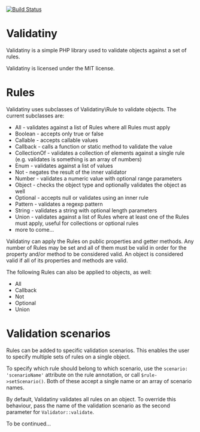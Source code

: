 [![Build Status](https://travis-ci.org/bugadani/Validatiny.svg?branch=master)](https://travis-ci.org/bugadani/Validatiny)

Validatiny
========
Validatiny is a simple PHP library used to validate objects against a set of rules.

Validatiny is licensed under the MIT license.

Rules
========
Validatiny uses subclasses of Validatiny\Rule to validate objects. The current subclasses are:
 * All - validates against a list of Rules where all Rules must apply
 * Boolean - accepts only true or false
 * Callable - accepts callable values
 * Callback - calls a function or static method to validate the value
 * CollectionOf - validates a collection of elements against a single rule (e.g. validates is something is an array of numbers)
 * Enum - validates against a list of values
 * Not - negates the result of the inner validator
 * Number - validates a numeric value with optional range parameters
 * Object - checks the object type and optionally validates the object as well
 * Optional - accepts null or validates using an inner rule
 * Pattern - validates a regexp pattern
 * String - validates a string with optional length parameters
 * Union - validates against a list of Rules where at least one of the Rules must apply, useful for collections or optional rules
 * more to come...

Validatiny can apply the Rules on public properties and getter methods. Any number of Rules may be set and all of them
 must be valid in order for the property and/or method to be considered valid. An object is considered valid if all of
 its properties and methods are valid.

The following Rules can also be applied to objects, as well:
 * All
 * Callback
 * Not
 * Optional
 * Union

Validation scenarios
========
Rules can be added to specific validation scenarios. This enables the user to specify multiple sets of rules on
a single object.

To specify which rule should belong to which scenario, use the `scenario: 'scenarioName'` attribute on the rule
annotation, or call `$rule->setScenario()`. Both of these accept a single name or an array of scenario names.

By default, Validatiny validates all rules on an object. To override this behaviour, pass the name of the validation
scenario as the second parameter for `Validator::validate`.

To be continued...